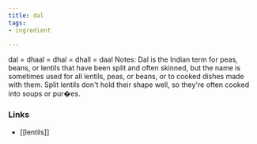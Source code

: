 ```yaml
---
title: dal
tags:
- ingredient

---
```

dal = dhaal = dhal = dhall = daal Notes: Dal is the Indian term for peas, beans, or lentils that have been split and often skinned, but the name is sometimes used for all lentils, peas, or beans, or to cooked dishes made with them. Split lentils don't hold their shape well, so they're often cooked into soups or pur�es.

### Links

* [[lentils]]
